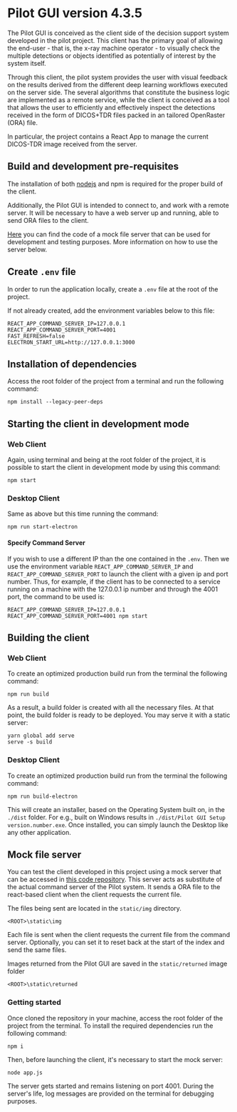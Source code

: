 # Pilot GUI version 4.3.5

The Pilot GUI is conceived as the client side of the decision support system developed in the pilot project. This client
has the primary goal of allowing the end-user - that is, the x-ray machine operator - to visually check the multiple
detections or objects identified as potentially of interest by the system itself.

Through this client, the pilot system provides the user with visual feedback on the results derived from the different
deep learning workflows executed on the server side. The several algorithms that constitute the business logic are
implemented as a remote service, while the client is conceived as a tool that allows the user to efficiently and
effectively inspect the detections received in the form of DICOS+TDR files packed in an tailored OpenRaster (ORA) file.

In particular, the project contains a React App to manage the current DICOS-TDR image received from the server.

## Build and development pre-requisites

The installation of both [nodejs](https://nodejs.org/) and npm is required for the proper build of the client.

Additionally, the Pilot GUI is intended to connect to, and work with a remote server. It will be necessary to have a web
server up and running, able to send ORA files to the client.

[Here](https://bitbucket.org/eac-ualr/dna-atr-socket.io-server/src/master/) you can find the code of a mock file server
that can be used for development and testing purposes. More information on how to use the server below.

## Create `.env` file

In order to run the application locally, create a `.env` file at the root of the project.

If not already created, add the environment variables below to this file:

```
REACT_APP_COMMAND_SERVER_IP=127.0.0.1
REACT_APP_COMMAND_SERVER_PORT=4001
FAST_REFRESH=false
ELECTRON_START_URL=http://127.0.0.1:3000
```

## Installation of dependencies

Access the root folder of the project from a terminal and run the following command:

```
npm install --legacy-peer-deps
```

## Starting the client in development mode

### Web Client

Again, using terminal and being at the root folder of the project, it is possible to start the client in development
mode by using this command:

```
npm start
```

### Desktop Client

Same as above but this time running the command:

```
npm run start-electron
```

#### Specify Command Server

If you wish to use a different IP than the one contained in the `.env`. Then we use the environment
variable `REACT_APP_COMMAND_SERVER_IP` and `REACT_APP_COMMAND_SERVER_PORT` to launch the client with a given ip and port
number. Thus, for example, if the client has to be connected to a service running on a machine with the 127.0.0.1 ip
number and through the 4001 port, the command to be used is:

```
REACT_APP_COMMAND_SERVER_IP=127.0.0.1 REACT_APP_COMMAND_SERVER_PORT=4001 npm start
```

## Building the client

### Web Client

To create an optimized production build run from the terminal the following command:

```
npm run build
```

As a result, a build folder is created with all the necessary files. At that point, the build folder is ready to be
deployed. You may serve it with a static server:

```
yarn global add serve
serve -s build
```

### Desktop Client

To create an optimized production build run from the terminal the following command:

```
npm run build-electron
```

This will create an installer, based on the Operating System built on, in the `./dist` folder. For e.g., built on
Windows results in `./dist/Pilot GUI Setup version.number.exe`. Once installed, you can simply launch the Desktop like
any other application.

## Mock file server

You can test the client developed in this project using a mock server that can be accessed
in [this code repository](https://bitbucket.org/eac-ualr/dna-atr-socket.io-server/src/master/). This server acts as
substitute of the actual command server of the Pilot system. It sends a ORA file to the react-based client when the
client requests the current file.

The files being sent are located in the `static/img` directory.

```
<ROOT>\static\img
```

Each file is sent when the client requests the current file from the command server. Optionally, you can set it to reset
back at the start of the index and send the same files.

Images returned from the Pilot GUI are saved in the `static/returned` image folder

```
<ROOT>\static\returned
```

### Getting started

Once cloned the repository in your machine, access the root folder of the project from the terminal. To install the
required dependencies run the following command:

```
npm i
```

Then, before launching the client, it's necessary to start the mock server:

```
node app.js
```

The server gets started and remains listening on port 4001. During the server's life, log messages are provided on the
terminal for debugging purposes.
